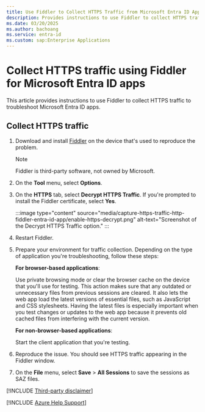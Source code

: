```yaml
---
title: Use Fiddler to Collect HTTPS Traffic from Microsoft Entra ID Apps
description: Provides instructions to use Fiddler to collect HTTPS traffic from Microsoft Entra ID apps
ms.date: 03/20/2025
ms.author: bachoang
ms.service: entra-id
ms.custom: sap:Enterprise Applications
---
```

# Collect HTTPS traffic using Fiddler for Microsoft Entra ID apps

This article provides instructions to use Fiddler to collect HTTPS traffic to troubleshoot Microsoft Entra ID apps.

## Collect HTTPS traffic

1. Download and install [Fiddler](https://www.telerik.com/fiddler/fiddler-classic) on the device that's used to reproduce the problem.

    > [!NOTE]
    > Fiddler is third-party software, not owned by Microsoft.
1. On the **Tool** menu, select **Options**.
1. On the **HTTPS** tab, select **Decrypt HTTPS Traffic**. If you're prompted to install the Fiddler certificate, select **Yes**.

    :::image type="content" source="media/capture-https-traffic-http-fiddler-entra-id-app/enable-https-decrypt.png" alt-text="Screenshot of the Decrypt HTTPS Traffic option." :::
1. Restart Fiddler.
1. Prepare your environment for traffic collection. Depending on the type of application you're troubleshooting, follow these steps:

    **For browser-based applications**:

    Use private browsing mode or clear the browser cache on the device that you'll use for testing. This action makes sure that any outdated or unnecessary files from previous sessions are cleared. It also lets the web app load the latest versions of essential files, such as JavaScript and CSS stylesheets. Having the latest files is especially important when you test changes or updates to the web app because it prevents old cached files from interfering with the current version.

    **For non-browser-based applications**:

    Start the client application that you're testing.

1. Reproduce the issue. You should see HTTPS traffic appearing in the Fiddler window.
1. On the **File** menu, select **Save** > **All Sessions** to save the sessions as SAZ files.

[!INCLUDE [Third-party disclaimer](../../../includes/third-party-disclaimer.md)]

[!INCLUDE [Azure Help Support](../../../includes/azure-help-support.md)]
